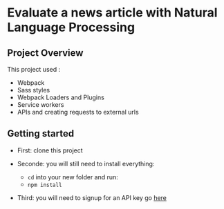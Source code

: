 # Evaluate a news article with Natural Language Processing

## Project Overview

This project used :
- Webpack
- Sass styles
- Webpack Loaders and Plugins
- Service workers
- APIs and creating requests to external urls

## Getting started

- First: clone this project
- Seconde: you will still need to install everything:

    * `cd` into your new folder and run:
    * `npm install`

- Third: you will need to signup for an API key
go [here](https://developer.aylien.com/signup)



